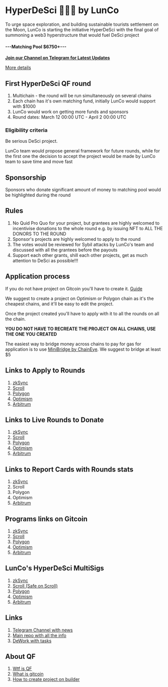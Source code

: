 # HyperDeSci 🧠🔬📖 by LunCo

To urge space exploration, and building sustainable tourists settlement on the Moon, LunCo is starting the initiative HyperDeSci with the final goal of summoning a web3 hyperstructure that would fuel DeSci project
#### **---Matching Pool $6750+---** 

**[Join our Channel on Telegram for Latest Updates](https://t.me/hyperdesci)**

[More details](https://github.com/LunCoSim/hyperdesci)

## First HyperDeSci QF round 

1. Multichain - the round will be run simultaneously on several chains
2. Each chain has it's own matching fund, initially LunCo would support with $1000
3. LunCo would work on getting more funds and sponsors
4. Round dates: March 12 00:00 UTC - April 2 00:00 UTC
### Eligibility criteria

Be serious DeSci project. 

LunCo team would propose general framework for future rounds, while for the first one the decision to accept the project would be made by LunCo team to save time and move fast

## Sponsorship

Sponsors who donate significant amount of money to matching pool would be highlighted during the round

## Rules

1. No Quid Pro Quo for your project, but grantees are highly welcomed to incentivise donations to the whole round e.g. by issuing NFT to ALL THE DONORS TO THE ROUND
2. Sponsor's projects are highly welcomed to apply to the round
3. The votes would be reviewed for Sybil attacks by LunCo's team and discussed with all the grantees before the payouts
4. Support each other grants, shill each other projects, get as much attention to DeSci as possible!!!

## Application process

If you do not have project on Gitcoin you'll have to create it. [Guide](https://support.gitcoin.co/gitcoin-knowledge-base/gitcoin-grants-program/project-owners/how-to-create-a-project-in-builder)

We suggest to create a project on Optimism or Polygon chain as it's the cheapest chains, and it'll be easy to edit the project.

Once the project created you'll have to apply with it to all the rounds on all the chain. 

**YOU DO NOT HAVE TO RECREATE THE PROJECT ON ALL CHAINS, USE THE ONE YOU CREATED**

The easiest way to bridge money across chains to pay for gas for application is to use [MiniBridge by ChainEye](https://minibridge.chaineye.tools/invite/PUQPQ). We suggest to bridge at least $5 

## Links to Apply to Rounds

1. [zkSync](https://builder.gitcoin.co/#/chains/324/rounds/0xa26d3e503c1554d64c94ef2afe943575d8648960)
2. [Scroll](https://builder.gitcoin.co/#/chains/534352/rounds/0xddd305594dc560e1177f18da8329136936ce1f43)
3. [Polygon](https://builder.gitcoin.co/#/chains/137/rounds/0x0936de3fc187bdc3059a0a893c1cabe5384c418a)
4. [Optimism](https://builder.gitcoin.co/#/chains/10/rounds/0x9b9c6a72a8d7cdcc3bc244502ed4707218ce8b14)
5. [Arbitrum](https://builder.gitcoin.co/#/chains/42161/rounds/0x1b96ad9da78cf768e9b5f0bb508cecc3d353d740)

## Links to Live Rounds to Donate

1. [zkSync](https://explorer.gitcoin.co/#/round/324/0xa26d3e503c1554d64c94ef2afe943575d8648960)
2. [Scroll](https://explorer.gitcoin.co/#/round/534352/0xddd305594dc560e1177f18da8329136936ce1f43)
3. [Polygon](https://explorer.gitcoin.co/#/round/137/0x0936de3fc187bdc3059a0a893c1cabe5384c418a)
4. [Optimism](https://explorer.gitcoin.co/#/round/10/0x9b9c6a72a8d7cdcc3bc244502ed4707218ce8b14)
5. [Arbitrum](https://explorer.gitcoin.co/#/round/42161/0x1b96ad9da78cf768e9b5f0bb508cecc3d353d740)

## Links to Report Cards with Rounds stats

1. [zkSync]()
2. Scroll
3. Polygon
4. Optimism
5. [Arbitrum](https://builder.gitcoin.co/#/chains/42161/rounds/0x29c473569d27ce9fcea5dd93450d4bdf7b850bca)

## Programs links on Gitcoin

1. [zkSync](https://manager.gitcoin.co/#/program/0x2f8c22345d69d0d4246f11f72b90be6d52a13a12)
2. [Scroll](https://manager.gitcoin.co/#/program/0xc9baae307b6e77285b377f1497a341f1434e2c84)
3. [Polygon](https://manager.gitcoin.co/#/program/0x48f098076ada3354a979aca70321c0ec9a38ed3b)
4. [Optimism](https://manager.gitcoin.co/#/program/0x516d6c620ae8999629ccd5f6da55644eacdb7ded)
5. [Arbitrum](https://manager.gitcoin.co/#/program/0x76c0032874f892ce749f1e5d5af0b5db2cfb5efa)

## LunCo's HyperDeSci MultiSigs

1. [zkSync](https://explorer.zksync.io/address/0x5e6C24186242655843E6dAF02080F864D3E42791)
2. [Scroll (Safe on Scroll)](https://scrollscan.com/address/0x93221BB4f1406Bd9e612593D39a4030441bA2190)
3. [Polygon](https://polygonscan.com/address/0x4eFf1D9F303b157ABf72b48E07aD8E603f916691)
4. [Optimism](https://optimistic.etherscan.io/address/0xe9a6F113622D735355174cAF74d51165591AC6be)
5. [Arbitrum](https://arbiscan.io/address/0x4eFf1D9F303b157ABf72b48E07aD8E603f916691)

## Links

1. [Telegram Channel with news](https://t.me/hyperdesci)
2. [Main repo with all the info](https://github.com/LunCoSim/hyperdesci)
3. [DeWork with tasks](https://app.dework.xyz/hyperdesci)

## About QF

1. [Wtf is QF](https://qf.gitcoin.co/?grant=&grant=&grant=&grant=&match=1000)
2. [What is gitcoin](https://messari.io/project/gitcoin-2/profile)
3. [How to create project on builder](https://support.gitcoin.co/gitcoin-knowledge-base/gitcoin-grants-program/project-owners/how-to-create-a-project-in-builder)